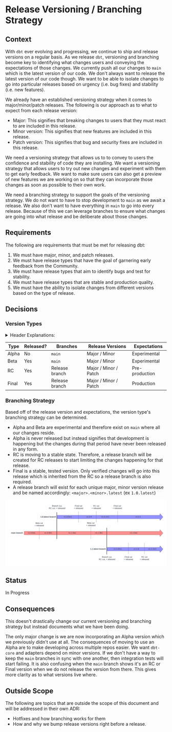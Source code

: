 # Release Versioning / Branching Strategy

## Context
With `dbt` ever evolving and progressing, we continue to ship and release versions on a regular basis. As we release `dbt`, versioning and branching become key to identifying what changes users and conveying the expectations of those changes. We currently push all our changes to `main` which is the latest version of our code. We don't always want to release the latest version of our code though. We want to be able to isolate changes to go into particular releases based on urgency (i.e. bug fixes) and stability (i.e. new features). 

We already have an established versioning strategy when it comes to major/minor/patch releases. The following is our approach as to what to expect from each release version:

* Major: This signifies that breaking changes to users that they must react to are included in this release.
* Minor version: This signifies that new features are included in this release.
* Patch version: This signifies that bug and security fixes are included in this release.

We need a versioning strategy that allows us to to convey to users the confidence and stability of code they are installing. We want a versioning strategy that allows users to try out new changes and experiment with them to get early feedback. We want to make sure users can also get a preview of new features we are working on so that they can incorporate those changes as soon as possible to their own work. 

We need a branching strategy to support the goals of the versioning strategy. We do not want to have to stop development to `main` as we await a release. We also don't want to have everything in `main` to go into every release. Because of this we can leverage branches to ensure what changes are going into what release and be deliberate about those changes. 

## Requirements
The following are requirements that must be met for releasing dbt:

1. We must have major, minor, and patch releases.
1. We must have release types that have the goal of garnering early feedback from the Community.
1. We must have release types that aim to identify bugs and test for stability.
1. We must have release types that are stable and production quality.
1. We must have the ability to isolate changes from different versions based on the type of release.

## Decisions

### Version Types
<details>
<summary> Header Explanations: </summary>

- Type: type of version that is occurring (i.e. a beta vs final)
- Released?: does this type of version need to be released?
- Branches: the branches where these version types are present (i.e. we will only find beta version numbers on the `main` branch)
- Release Versions: the releases where the version type is applicable (i.e. we will only have alphas for major and minor releases, we will not have alphas for patch releases)
- Expectations: the stability of the code changes in the release
</details>

| Type | Released? | Branches | Release Versions | Expectations |
| ---- | --------- | -------- | ---------------- | ------------ |
| Alpha | No | `main` | Major / Minor | Experimental |
| Beta | Yes | `main` | Major / Minor | Experimental |
| RC | Yes | Release branch | Major / Minor / Patch | Pre-production |
| Final | Yes | Release branch | Major / Minor / Patch | Production |

### Branching Strategy
Based off of the release version and expectations, the version type's branching strategy can be determined. 
 * Alpha and Beta are experimental and therefore exist on `main` where all our changes reside. 
 * Alpha is never released but instead signifies that development is happening but the changes during that period have never been released in any form.
 * RC is moving to a stable state. Therefore, a release branch will be created for RC releases to start limiting the changes happening for that release.
 * Final is a stable, tested version. Only verified changes will go into this release which is inherited from the RC so a release branch is also required.
 * A release branch will exist for each unique major, minor version release and be named accordingly: `<major>.<minor>.latest` (ex `1.0.latest`)

 ![Branching Strategy](images/ReleasingBranchStrategy.png)

## Status
In Progress

## Consequences
This doesn't drastically change our current versioning and branching strategy but instead documents what we have been doing.

The only major change is we are now incorporating an Alpha version which we previously didn't use at all. The consequences of moving to use an Alpha are to make developing across multiple repos easier. We want `dbt-core` and adapters depend on minor versions. If we don't have a way to keep the `main` branches in sync with one another, then integration tests will start failing. It is also confusing when the `main` branch shows it's an RC or Final version when we do not release the version from there. This gives more clarity as to what versions live where.

## Outside Scope
The following are topics that are outside the scope of this document and will be addressed in their own ADR:
* Hotfixes and how branching works for them
* How and why we bump release versions right before a release.
